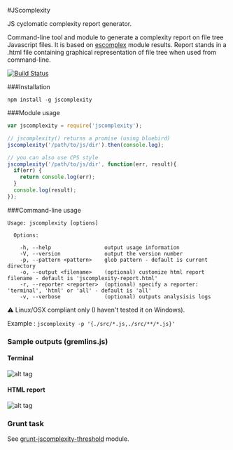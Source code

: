#JScomplexity

JS cyclomatic complexity report generator.

Command-line tool and module to generate a complexity report on file tree Javascript files. It is based on [escomplex](https://github.com/philbooth/escomplex/) module results. Report stands in a .html file containing graphical representation of file tree when used from command-line.

[![Build Status](https://travis-ci.org/slyg/jscomplexity.png?branch=master)](https://travis-ci.org/slyg/jscomplexity)

###Installation 

`npm install -g jscomplexity`

###Module usage

```javascript
var jscomplexity = require('jscomplexity');

// jscomplexity() returns a promise (using bluebird)
jscomplexity('/path/to/js/dir').then(console.log);

// you can also use CPS style
jscomplexity('/path/to/js/dir', function(err, result){
  if(err) {
    return console.log(err);
  }
  console.log(result);
});
```

###Command-line usage

```
Usage: jscomplexity [options]

  Options:

    -h, --help                 output usage information
    -V, --version              output the version number
    -p, --pattern <pattern>    glob pattern - default is current directory
    -o, --output <filename>    (optional) customize html report filename - default is 'jscomplexity-report.html'
    -r, --reporter <reporter>  (optional) specify a reporter: 'terminal', 'html' or 'all' - default is 'all'
    -v, --verbose              (optional) outputs analysisis logs
```

:warning: Linux/OSX compliant only (I haven't tested it on Windows).

Example : `jscomplexity -p '{./src/*.js,./src/**/*.js}'`

### Sample outputs (gremlins.js)

#### Terminal

![alt tag](https://raw.github.com/slyg/jscomplexity/master/images/screenshot-console.png)

#### HTML report

![alt tag](https://raw.github.com/slyg/jscomplexity/master/images/screenshot-webUI.png)

### Grunt task

See [grunt-jscomplexity-threshold](https://github.com/slyg/grunt-jscomplexity-threshold) module.
